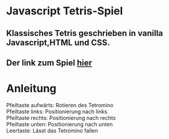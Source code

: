 # Javascript Tetris-Spiel 
## Klassisches Tetris geschrieben in vanilla Javascript,HTML und CSS. 
## Der link zum Spiel <a href="https://davidkitz.github.io/Tetris/">hier</a>
# Anleitung
 Pfeiltaste aufwärts: Rotieren des Tetromino <br>
 Pfeiltaste links: Positionierung nach links <br>
 Pfeiltaste rechts: Positionierung nach rechts <br>
 Pfeiltaste unten: Positionierung nach unten <br>
 Leertaste: Lässt das Tetromino fallen <br>
